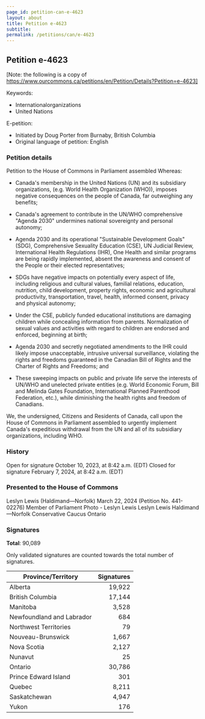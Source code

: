 ```yaml
---
page_id: petition-can-e-4623
layout: about
title: Petition e-4623
subtitle:
permalink: /petitions/can/e-4623
---
```


## Petition e-4623

[Note: the following is a copy of https://www.ourcommons.ca/petitions/en/Petition/Details?Petition=e-4623]

Keywords: 
- Internationalorganizations
- United Nations

E-petition:
- Initiated by Doug Porter from Burnaby, British Columbia
- Original language of petition: English

### Petition details

Petition to the House of Commons in Parliament assembled
Whereas:

- Canada's membership in the United Nations (UN) and its subsidiary organizations, (e.g. World Health Organization (WHO)), imposes negative consequences on the people of Canada, far outweighing any benefits;

- Canada's agreement to contribute in the UN/WHO comprehensive "Agenda 2030" undermines national sovereignty and personal autonomy;

- Agenda 2030 and its operational "Sustainable Development Goals" (SDG), Comprehensive Sexuality Education (CSE), UN Judicial Review, International Health Regulations (IHR), One Health and similar programs are being rapidly implemented, absent the awareness and consent of the People or their elected representatives;

- SDGs have negative impacts on potentially every aspect of life, including religious and cultural values, familial relations, education, nutrition, child development, property rights, economic and agricultural productivity, transportation, travel, health, informed consent, privacy and physical autonomy;

- Under the CSE, publicly funded educational institutions are damaging children while concealing information from parents. Normalization of sexual values and activities with regard to children are endorsed and enforced, beginning at birth;

- Agenda 2030 and secretly negotiated amendments to the IHR could likely impose unacceptable, intrusive universal surveillance, violating the rights and freedoms guaranteed in the Canadian Bill of Rights and the Charter of Rights and Freedoms; and

- These sweeping impacts on public and private life serve the interests of UN/WHO and unelected private entities (e.g. World Economic Forum, Bill and Melinda Gates Foundation, International Planned Parenthood Federation, etc.), while diminishing the health rights and freedom of Canadians.

We, the undersigned, Citizens and Residents of Canada, call upon the House of Commons in Parliament assembled to urgently implement Canada's expeditious withdrawal from the UN and all of its subsidiary organizations, including WHO.

### History

Open for signature
October 10, 2023, at 8:42 a.m. (EDT)
Closed for signature
February 7, 2024, at 8:42 a.m. (EDT)

### Presented to the House of Commons

Leslyn Lewis (Haldimand—Norfolk)
March 22, 2024 (Petition No. 441-02276)
Member of Parliament
Photo - Leslyn Lewis
Leslyn Lewis
Haldimand—Norfolk
Conservative Caucus
Ontario

### Signatures

**Total**: 90,089

Only validated signatures are counted towards the total number of signatures.

| Province/Territory                | Signatures |
|-----------------------------------|--------:|
| Alberta	             | 19,922  |
| British Columbia          | 17,144  |
| Manitoba               | 3,528   |
| Newfoundland and Labrador | 684    |
| Northwest Territories      | 79     |
| Nouveau-Brunswick        | 1,667   |
| Nova Scotia             | 2,127   |
| Nunavut                | 25     |
| Ontario                | 30,786  |
| Prince Edward Island      | 301    |
| Quebec                | 8,211   |
| Saskatchewan            | 4,947   |
| Yukon                 | 176    |
